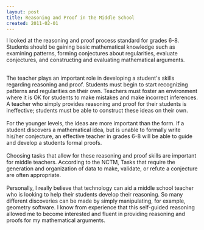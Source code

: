 ```yaml
---
layout: post
title: Reasoning and Proof in the Middle School
created: 2011-02-01
---
```

<p>I looked at the reasoning and proof process standard for grades 6-8. Students should be gaining basic mathematical knowledge such as examining patterns, forming conjectures about regularities, evaluate conjectures, and constructing and evaluating mathematical arguments.</p>
<div>
	&nbsp;</div>
<div>
	The teacher plays an important role in developing a student&#39;s skills regarding reasoning and proof. Students must begin to start recognizing patterns and regularities on their own. Teachers must foster an environment where it is OK for students to make mistakes and make incorrect inferences. A teacher who simply provides reasoning and proof for their students is ineffective; students must be able to construct these ideas on their own.</div>
<div>
	&nbsp;</div>
<div>
	For the younger levels, the ideas are more important than the form. If a student discovers a mathematical idea, but is unable to formally write his/her conjecture, an effective teacher in grades 6-8 will be able to guide and develop a students formal proofs.</div>
<div>
	&nbsp;</div>
<div>
	Choosing tasks that allow for these reasoning and proof skills are important for middle teachers. According to the NCTM, Tasks that require the generation and organization of data to make, validate, or refute a conjecture are often appropriate.</div>
<div>
	&nbsp;</div>
<div>
	Personally, I really believe that technology can aid a middle school teacher who is looking to help their students develop their reasoning. So many different discoveries can be made by simply manipulating, for example, geometry software. I know from experience that this self-guided reasoning allowed me to become interested and fluent in providing reasoning and proofs for my mathematical arguments.</div>
